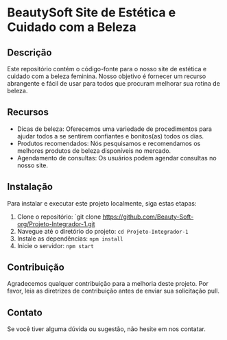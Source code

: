 # BeautySoft Site de Estética e Cuidado com a Beleza 

## Descrição

Este repositório contém o código-fonte para o nosso site de estética e cuidado com a beleza feminina. Nosso objetivo é fornecer um recurso abrangente e fácil de usar para todos que procuram melhorar sua rotina de beleza.

## Recursos

- Dicas de beleza: Oferecemos uma variedade de procedimentos para ajudar todos a se sentirem confiantes e bonitos(as) todos os dias.
- Produtos recomendados: Nós pesquisamos e recomendamos os melhores produtos de beleza disponíveis no mercado.
- Agendamento de consultas: Os usuários podem agendar consultas no nosso site.

## Instalação

Para instalar e executar este projeto localmente, siga estas etapas:

1. Clone o repositório: `git clone https://github.com/Beauty-Soft-org/Projeto-Integrador-1.git
2. Navegue até o diretório do projeto: `cd Projeto-Integrador-1`
3. Instale as dependências: `npm install`
4. Inicie o servidor: `npm start`

## Contribuição

Agradecemos qualquer contribuição para a melhoria deste projeto. Por favor, leia as diretrizes de contribuição antes de enviar sua solicitação pull.

## Contato

Se você tiver alguma dúvida ou sugestão, não hesite em nos contatar.
